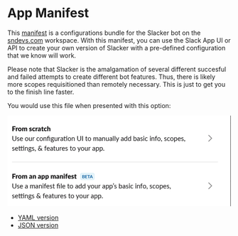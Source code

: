 # App Manifest

This [manifest](https://api.slack.com/reference/manifests) is a configurations bundle for the Slacker bot on the [sndevs.com](https://sndevs.com/) workspace. With this manifest, you can use the Slack App UI or API to create your own version of Slacker with a pre-defined configuration that we know will work.

Please note that Slacker is the amalgamation of several different succesful and failed attempts to create different bot features. Thus, there is likely more scopes requisitioned than remotely necessary. This is just to get you to the finish line faster.

You would use this file when presented with this option:

![fromanappmanifest.png](fromanappmanifest.png)

- [YAML version](appmanifest.yaml)
- [JSON version](appmanifest.json)
